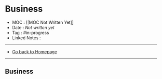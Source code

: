 # Business
- MOC : [[MOC Not Written Yet]]
- Date : *Not written yet*
- Tag : #in-progress
- Linked Notes : 
-------------------
- [Go back to Homepage](https://misudashi.ga/)
-----

## Business


